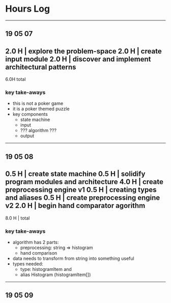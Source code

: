 # Hours Log
----------------
## 19 05 07
2.0 H | explore the problem-space
2.0 H | create input module
2.0 H | discover and implement architectural patterns
--
6.0H total

### key take-aways
* this is not a poker game
* it is a poker themed puzzle
* key components
  * state machine
  * input
  * ??? algorithm ???
  * output

----------------
## 19 05 08
0.5 H | create state machine
0.5 H | solidify program modules and architecture
4.0 H | create preprocessing engine v1
0.5 H | creating types and aliases
0.5 H | create preprocessing engine v2
2.0 H | begin hand comparator agorithm
--
8.0 H | total

### key take-aways
* algorithm has 2 parts:
  * preprocessing: string => histogram
  * hand comparison
* data needs to transform from string into something useful
* types needed:
  * type: histogramItem and 
  * alias Histogram (histogramItem[])

----------------
## 19 05 09

